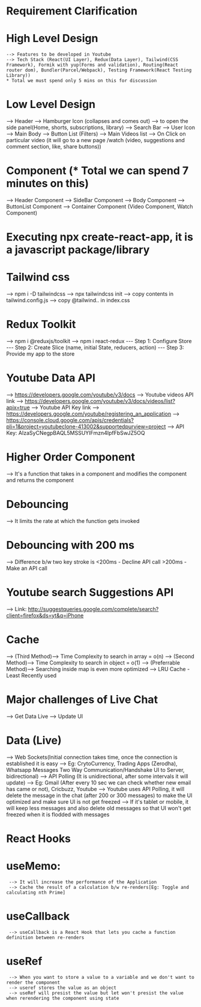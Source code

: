 # Requirement Clarification

# High Level Design

    --> Features to be developed in Youtube
    --> Tech Stack (React(UI Layer), Redux(Data Layer), Tailwind(CSS Framework), Formik with yup(Forms and validation), Routing(React router dom), Bundler(Parcel/Webpack), Testing Framework(React Testing Library))
    * Total we must spend only 5 mins on this for discussion

# Low Level Design
   --> Header 
         --> Hamburger Icon (collapses and comes out) --> to open the side panel(Home, shorts, subscriptions, library)
         --> Search Bar
         --> User Icon
   --> Main Body
        --> Button List (Filters)
        --> Main Videos list
        --> On Click on particular video (it will go to a new page /watch (video, suggestions and comment section, like, share buttons))

# Component (* Total we can spend 7 minutes on this)
   --> Header Component
   --> SideBar Component
   --> Body Component
   --> ButtonList Component
   --> Container Component (Video Component, Watch Component)
   
# Executing npx create-react-app, it is a javascript package/library

# Tailwind css 
   --> npm i -D tailwindcss
   --> npx tailwindcss init
   --> copy contents in tailwind.config.js
   --> copy @tailwind.. in index.css

# Redux Toolkit
  --> npm i @reduxjs/toolkit
  --> npm i react-redux
      --- Step 1: Configure Store
      --- Step 2: Create Slice (name, initial State, reducers, action)
      --- Step 3: Provide my app to the store

# Youtube Data API 
  --> https://developers.google.com/youtube/v3/docs
  --> Youtube videos API link --> https://developers.google.com/youtube/v3/docs/videos/list?apix=true
  --> Youtube API Key link --> https://developers.google.com/youtube/registering_an_application
  --> https://console.cloud.google.com/apis/credentials?pli=1&project=youtubeclone-413002&supportedpurview=project
  --> API Key: AIzaSyCNegpBAQL5MSSUYIFmzn4IpfFbSwJZ5OQ

# Higher Order Component
  --> It's a function that takes in a component and modifies the component and returns the component

# Debouncing
  --> It limits the rate at which the function gets invoked
  # Debouncing with 200 ms
   --> Difference b/w two key stroke is 
          <200ms - Decline API call
          >200ms - Make an API call

# Youtube search Suggestions API
  --> Link: http://suggestqueries.google.com/complete/search?client=firefox&ds=yt&q=iPhone

# Cache
  --> (Third Method)--> Time Complexity to search in array  = o(n)
  --> (Second Method)--> Time Complexity to search in object = o(1)
  --> (Preferrable Method)--> Searching inside map is even more optimized 
  --> LRU Cache - Least Recently used
  
# Major challenges of Live Chat
  --> Get Data Live
  --> Update UI

# Data (Live)
  --> Web Sockets(Initial connection takes time, once the connection is established it is easy
      --> Eg: CrytoCurrency, Trading Apps (Zerodha), Whatsapp Messages
  Two Way Communication/Handshake UI to Server, bidirectional)
  --> API Polling (It is unidirectional, after some intervals it will update)
      --> Eg: Gmail (After every 10 sec we can check whether new email has came or not), Cricbuzz, Youtube
  --> Youtube uses API Polling, it will delete the message in the chat (after 200 or 300 messages) to make the UI optimized and make sure UI is not get freezed
  --> If it's tablet or mobile, it will keep less messages and also delete old messages so that UI won't get freezed when it is flodded with messages

# React Hooks
  # useMemo:
     --> It will increase the performance of the Application
     --> Cache the result of a calculation b/w re-renders[Eg: Toggle and calculating nth Prime]
  # useCallback
     --> useCallback is a React Hook that lets you cache a function  definition between re-renders
  # useRef
     --> When you want to store a value to a variable and we don't want to render the component
     --> useref stores the value as an object
     --> useRef will presist the value but let won't presist the value when rerendering the component using state
  
